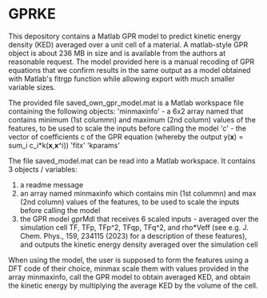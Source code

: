 # GPRKE
This depository contains a Matlab GPR model to predict kinetic energy density (KED) averaged over a unit cell of a material.
A matlab-style GPR object is about 236 MB in size and is available from the authors at reasonable request.
The model provided here is a manual recoding of GPR equations that we confirm results in the same output as a model obtained with Matlab's fitrgp function while allowing export with much smaller variable sizes.

The provided file saved_own_gpr_model.mat is a Matlab workspace file containing the following objects:
'minmaxinfo' - a 6x2 array named that contains minimum (1st colummn) and maximum (2nd column) values of the features, to be used to scale the inputs before calling the model 
'c' - the vector of coefficients c of the GPR equation (whereby the output y(**x**) = sum_i c_i*k(**x**,**x**^i)) 
'fitx' 
'kparams'

The file saved_model.mat can be read into a Matlab workspace. It contains 3 objects / variables: 
1) a readme message
2) an array named minmaxinfo which contains min (1st colummn) and max (2nd column) values of the features, to be used to scale the inputs before calling the model 
3) the GPR model gprMdl that receives 6 scaled inputs - averaged over the simulation cell TF, TFp, TFp^2, TFqp, TFq^2, and rho*Veff (see e.g. J. Chem. Phys., 159, 234115 (2023) for a description of these features), and outputs the kinetic energy density averaged over the simulation cell

When using the model, the user is supposed to form the features using a DFT code of their choice, minmax scale them with values provided in the array minmaxinfo, call the GPR model to obtain averaged KED, and obtain the kinetic energy by multiplying the average KED by the volume of the cell.
   
